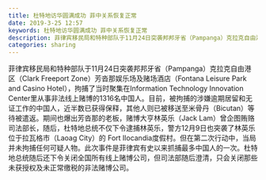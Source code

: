 ```yaml
---
title: 杜特地访华圆满成功 菲中关系恢复正常
date: 2019-3-25 12:57
keywords: 杜特地访华圆满成功 菲中关系恢复正常
description: 菲律宾移民局和特种部队于11月24日突袭邦邦牙省（Pampanga）克拉克自由港区（ClarkFreeportZone）芳沓那娱乐场及赌场酒店（FontanaLeisureParkandCasinoHotel），拘捕了当时聚集在Inform
categories: sharing
---
```

<td class="t_f" id="postmessage_3302061">

菲律宾移民局和特种部队于11月24日突袭邦邦牙省（Pampanga）克拉克自由港区（Clark Freeport Zone）芳沓那娱乐场及赌场酒店（Fontana Leisure Park and Casino Hotel），拘捕了当时聚集在Information Technology Innovation Center里从事非法线上赌博的1316名中国人。目前，被拘捕的涉嫌逾期居留和无证工作的中国人，近半数已获得保释，其他人则已被移送至米骨丹（Bicutan）等待被遣返。期间也爆出芳沓那的老板，赌博大亨林英乐（Jack Lam）曾企图贿赂司法部长，随后，杜特地总统不仅下令逮捕林英乐，警方12月9日也突袭了林英乐位于拉瓦格市（Laoag City）的 Fort Ilocandia度假村。但在第二次行动中，当局并未拘捕任何可疑人物。此次事件是菲律宾有史以来抓捕最多中国人的一次。杜特地总统随后还下令关闭全国所有线上赌博公司，但司法部随后澄清，只会关闭那些未获授权及未正常缴税的非法赌博公司。</td>
